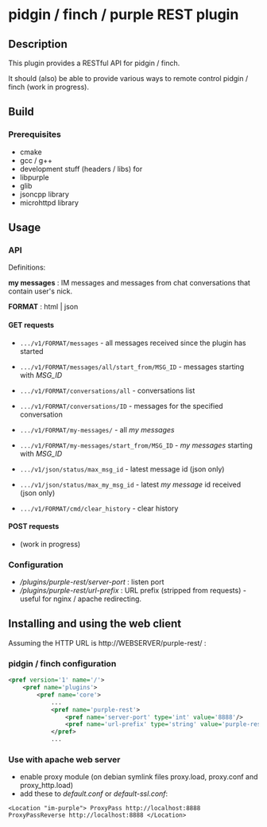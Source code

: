 # pidgin / finch / purple REST plugin

## Description

This plugin provides a RESTful API for pidgin / finch.

It should (also) be able to provide various ways to remote control pidgin / finch (work in
progress).

## Build

### Prerequisites

* cmake
* gcc / g++
* development stuff (headers / libs) for
 * libpurple
 * glib
 * jsoncpp library
 * microhttpd library

## Usage

### API

Definitions:

**my messages** : IM messages and messages from chat conversations that contain user's
nick.

**FORMAT** : html | json

#### GET requests

* `.../v1/FORMAT/messages` - all messages received since the plugin has started
* `.../v1/FORMAT/messages/all/start_from/MSG_ID` - messages starting with *MSG_ID*

* `.../v1/FORMAT/conversations/all` - conversations list
* `.../v1/FORMAT/conversations/ID` - messages for the specified conversation

* `.../v1/FORMAT/my-messages/` - all *my messages*
* `.../v1/FORMAT/my-messages/start_from/MSG_ID` - *my messages* starting with *MSG_ID*

* `.../v1/json/status/max_msg_id` - latest message id (json only)
* `.../v1/json/status/max_my_msg_id` - latest *my message* id received (json only)

* `.../v1/FORMAT/cmd/clear_history` - clear history

#### POST requests

* (work in progress)

### Configuration

* _/plugins/purple-rest/server-port_ : listen port
* _/plugins/purple-rest/url-prefix_ : URL prefix (stripped from requests) - useful for
nginx / apache redirecting.

## Installing and using the web client

Assuming the HTTP URL is http://WEBSERVER/purple-rest/ :

### pidgin / finch configuration

```xml
<pref version='1' name='/'>
    <pref name='plugins'>
        <pref name='core'>
            ...
            <pref name='purple-rest'>
                <pref name='server-port' type='int' value='8888'/>
                <pref name='url-prefix' type='string' value='purple-rest/'/>
            </pref>
            ...
```

### Use with apache web server

* enable proxy module (on debian symlink files proxy.load, proxy.conf and proxy_http.load)
* add these to *default.conf* or *default-ssl.conf*:

`
<Location "im-purple">
    ProxyPass http://localhost:8888
    ProxyPassReverse http://localhost:8888
</Location>
`
